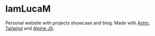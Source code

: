 # IamLucaM

Personal website with projects showcase and blog. Made with [Astro](https://astro.build/), [Tailwind](https://tailwindcss.com/) and [Alpine JS](https://alpinejs.dev/).
